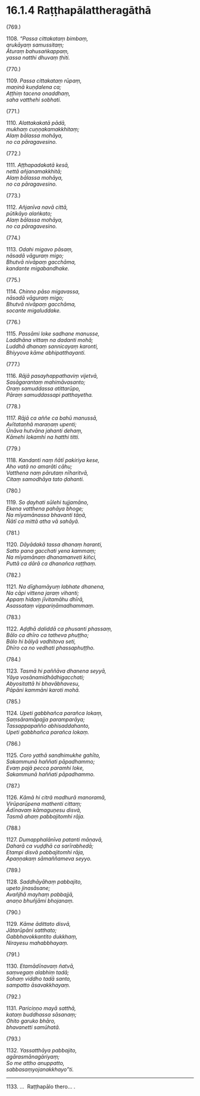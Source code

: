 

# 16.1.4 Raṭṭhapālattheragāthā




(769.)

1108\. _“Passa cittakataṃ bimbaṃ,_  
_arukāyaṃ samussitaṃ;_  
_Āturaṃ bahusaṅkappaṃ,_  
_yassa natthi dhuvaṃ ṭhiti._  


(770.)

1109\. _Passa cittakataṃ rūpaṃ,_  
_maṇinā kuṇḍalena ca;_  
_Aṭṭhiṃ tacena onaddhaṃ,_  
_saha vatthehi sobhati._  


(771.)

1110\. _Alattakakatā pādā,_  
_mukhaṃ cuṇṇakamakkhitaṃ;_  
_Alaṃ bālassa mohāya,_  
_no ca pāragavesino._  


(772.)

1111\. _Aṭṭhapadakatā kesā,_  
_nettā añjanamakkhitā;_  
_Alaṃ bālassa mohāya,_  
_no ca pāragavesino._  


(773.)

1112\. _Añjanīva navā cittā,_  
_pūtikāyo alaṅkato;_  
_Alaṃ bālassa mohāya,_  
_no ca pāragavesino._  


(774.)

1113\. _Odahi migavo pāsaṃ,_  
_nāsadā vāguraṃ migo;_  
_Bhutvā nivāpaṃ gacchāma,_  
_kandante migabandhake._  


(775.)

1114\. _Chinno pāso migavassa,_  
_nāsadā vāguraṃ migo;_  
_Bhutvā nivāpaṃ gacchāma,_  
_socante migaluddake._  


(776.)

1115\. _Passāmi loke sadhane manusse,_  
_Laddhāna vittaṃ na dadanti mohā;_  
_Luddhā dhanaṃ sannicayaṃ karonti,_  
_Bhiyyova kāme abhipatthayanti._  


(777.)

1116\. _Rājā pasayhappathaviṃ vijetvā,_  
_Sasāgarantaṃ mahimāvasanto;_  
_Oraṃ samuddassa atittarūpo,_  
_Pāraṃ samuddassapi patthayetha._  


(778.)

1117\. _Rājā ca aññe ca bahū manussā,_  
_Avītataṇhā maraṇaṃ upenti;_  
_Ūnāva hutvāna jahanti dehaṃ,_  
_Kāmehi lokamhi na hatthi titti._  


(779.)

1118\. _Kandanti naṃ ñātī pakiriya kese,_  
_Aho vatā no amarāti cāhu;_  
_Vatthena naṃ pārutaṃ nīharitvā,_  
_Citaṃ samodhāya tato ḍahanti._  


(780.)

1119\. _So ḍayhati sūlehi tujjamāno,_  
_Ekena vatthena pahāya bhoge;_  
_Na mīyamānassa bhavanti tāṇā,_  
_Ñātī ca mittā atha vā sahāyā._  


(781.)

1120\. _Dāyādakā tassa dhanaṃ haranti,_  
_Satto pana gacchati yena kammaṃ;_  
_Na mīyamānaṃ dhanamanveti kiñci,_  
_Puttā ca dārā ca dhanañca raṭṭhaṃ._  


(782.)

1121\. _Na dīghamāyuṃ labhate dhanena,_  
_Na cāpi vittena jaraṃ vihanti;_  
_Appaṃ hidaṃ jīvitamāhu dhīrā,_  
_Asassataṃ vippariṇāmadhammaṃ._  


(783.)

1122\. _Aḍḍhā daliddā ca phusanti phassaṃ,_  
_Bālo ca dhīro ca tatheva phuṭṭho;_  
_Bālo hi bālyā vadhitova seti,_  
_Dhīro ca no vedhati phassaphuṭṭho._  


(784.)

1123\. _Tasmā hi paññāva dhanena seyyā,_  
_Yāya vosānamidhādhigacchati;_  
_Abyositattā hi bhavābhavesu,_  
_Pāpāni kammāni karoti mohā._  


(785.)

1124\. _Upeti gabbhañca parañca lokaṃ,_  
_Saṃsāramāpajja paramparāya;_  
_Tassappapañño abhisaddahanto,_  
_Upeti gabbhañca parañca lokaṃ._  


(786.)

1125\. _Coro yathā sandhimukhe gahīto,_  
_Sakammunā haññati pāpadhammo;_  
_Evaṃ pajā pecca paramhi loke,_  
_Sakammunā haññati pāpadhammo._  


(787.)

1126\. _Kāmā hi citrā madhurā manoramā,_  
_Virūparūpena mathenti cittaṃ;_  
_Ādīnavaṃ kāmaguṇesu disvā,_  
_Tasmā ahaṃ pabbajitomhi rāja._  


(788.)

1127\. _Dumapphalānīva patanti māṇavā,_  
_Daharā ca vuḍḍhā ca sarīrabhedā;_  
_Etampi disvā pabbajitomhi rāja,_  
_Apaṇṇakaṃ sāmaññameva seyyo._  


(789.)

1128\. _Saddhāyāhaṃ pabbajito,_  
_upeto jinasāsane;_  
_Avañjhā mayhaṃ pabbajjā,_  
_anaṇo bhuñjāmi bhojanaṃ._  


(790.)

1129\. _Kāme ādittato disvā,_  
_Jātarūpāni satthato;_  
_Gabbhavokkantito dukkhaṃ,_  
_Nirayesu mahabbhayaṃ._  


(791.)

1130\. _Etamādīnavaṃ ñatvā,_  
_saṃvegaṃ alabhiṃ tadā;_  
_Sohaṃ viddho tadā santo,_  
_sampatto āsavakkhayaṃ._  


(792.)

1131\. _Pariciṇṇo mayā satthā,_  
_kataṃ buddhassa sāsanaṃ;_  
_Ohito garuko bhāro,_  
_bhavanetti samūhatā._  


(793.)

1132\. _Yassatthāya pabbajito,_  
_agārasmānagāriyaṃ;_  
_So me attho anuppatto,_  
_sabbasaṃyojanakkhayo”ti._  


---

1133\. …  Raṭṭhapālo thero… .






